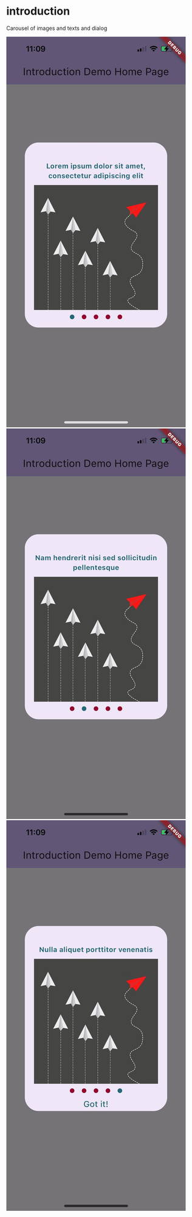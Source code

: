 # introduction

Carousel of images and texts and dialog

![Screenshot](https://github.com/marwakarakiii/introduction/blob/main/a.jpeg?raw=true)
![Screenshot](https://github.com/marwakarakiii/introduction/blob/main/b.jpeg?raw=true)
![Screenshot](https://github.com/marwakarakiii/introduction/blob/main/c.jpeg?raw=true)
